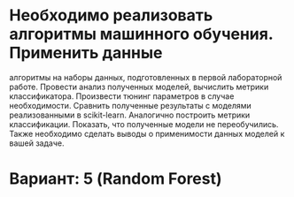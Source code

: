 # Необходимо реализовать алгоритмы машинного обучения. Применить данные
алгоритмы на наборы данных, подготовленных в первой лабораторной работе.
Провести анализ полученных моделей, вычислить метрики классификатора.
Произвести тюнинг параметров в случае необходимости. Сравнить полученные
результаты с моделями реализованными в scikit-learn. Аналогично построить метрики
классификации. Показать, что полученные модели не переобучились. Также необходимо
сделать выводы о применимости данных моделей к вашей задаче.
# Вариант:  5 (Random Forest)
